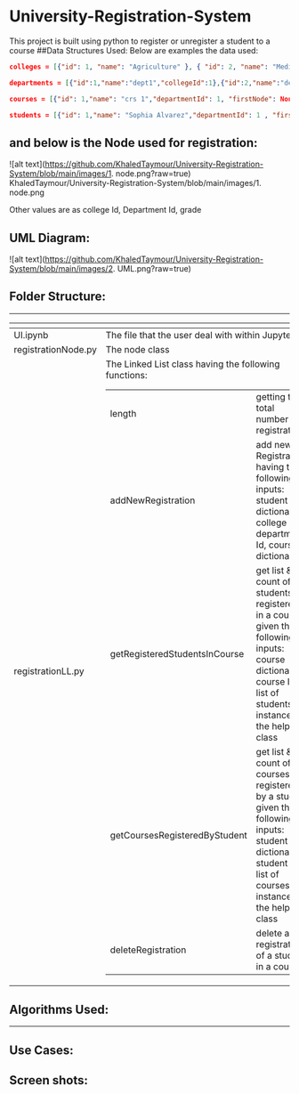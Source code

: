 # University-Registration-System
This project is built using python to register or unregister a student to a course
##Data Structures Used:
Below are examples the data used:

```json
colleges = [{"id": 1, "name": "Agriculture" }, { "id": 2, "name": "Medicine" }]
```
```json
departments = [{"id":1,"name":"dept1","collegeId":1},{"id":2,"name":"dept2","collegeId":1}]
```
```json
courses = [{"id": 1,"name": "crs 1","departmentId": 1, "firstNode": None},   {"id": 2,"name": "crs 2",     "departmentId": 1   , "firstNode": None}]
```
```json
students = [{"id": 1,"name": "Sophia Alvarez","departmentId": 1 , "firstNode": None},   {     "id": 2,     "name": "Jerry Powell",     "departmentId": 1   , "firstNode": None}]
```

## and below is the Node used for registration:
![alt text](https://github.com/KhaledTaymour/University-Registration-System/blob/main/images/1. node.png?raw=true)
KhaledTaymour/University-Registration-System/blob/main/images/1. node.png
 
Other values are as college Id, Department Id, grade

## UML Diagram:
![alt text](https://github.com/KhaledTaymour/University-Registration-System/blob/main/images/2. UML.png?raw=true)

## Folder Structure:
*****
<table>
    <thead>
        <tr>
            <th></th>
            <th></th>
        </tr>
    </thead>
    <tbody>
      <tr>
         <td> UI.ipynb </td>
         <td> The file that the user deal with within JupyterLab </td>
      </tr>
     <tr>
        <td> registrationNode.py </td>
        <td> The node class </td>       
      </tr>
     <tr>
        <td> registrationLL.py </td>
        <td> The Linked List class having the following functions: 
           <table>
              <tbody>
               <tr> 
                <td> length </td> <td> getting the total number of registrations </td>
               </tr>
                  <tr>
                   <td> addNewRegistration </td> <td> add new Registration having the following inputs: student dictionary, college Id, department Id, course dictionary </td>
                  </tr>
                  <tr>
                    <td> getRegisteredStudentsInCourse </td> <td> get list & count of students registered in a course given the following inputs: course dictionary, course Id, list of students, instance of the helper class </td>                   
                  </tr>
                  <tr>
                   <td> getCoursesRegisteredByStudent </td> <td> get list & count of courses registered by a student given the following inputs: student dictionary, student Id, list of courses, instance of the helper class </td>
                  </tr>
               <tr>
                   <td> deleteRegistration </td> <td> delete a registration of a student in a course </td>
                  </tr>
              </tbody>
           </table>
        </td>       
      </tr>
     <tr>
      </tr>
    </tbody>
</table>

## Algorithms Used:
*****

## Use Cases:

## Screen shots:
